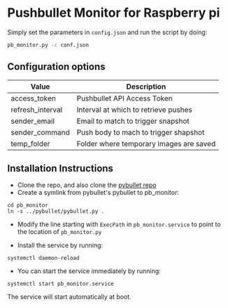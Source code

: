 # Pushbullet Monitor for Raspberry pi
Simply set the parameters in ```config.json``` and run the script by doing:

```bash
pb_monitor.py -c conf.json
```
## Configuration options

|     Value      |              Description                 |
|----------------|------------------------------------------|             
|access_token     | Pushbullet API Access Token             |
|refresh_interval | Interval at which to retrieve pushes    |         
|sender_email     | Email to match to trigger snapshot      |       
|sender_command   | Push body to mach to trigger shapshot   |          
|temp_folder      | Folder where temporary images are saved |            

## Installation Instructions
* Clone the repo, and also clone the [pybullet repo](https://github.com/hebaishi/pybullet)
* Create a symlink from pybullet's pybullet to pb_monitor:

```
cd pb_monitor
ln -s ../pybullet/pybullet.py .
```

* Modify the line starting with ```ExecPath``` in ```pb_monitor.service``` to point to the location of ```pb_monitor.py```

* Install the service by running:

```
systemctl daemon-reload
```

* You can start the service immediately by running:

```
systemctl start pb_monitor.service
```

The service will start automatically at boot.
